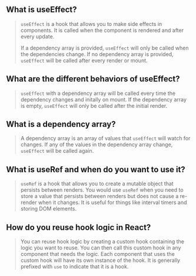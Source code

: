 ## What is useEffect?

>`useEffect` is a hook that allows you to make side effects in components. It is called when the component is rendered and after every update. 
>
> If a dependency array is provided, `useEffect` will only be called when the dependencies change. If no dependency array is provided, `useEffect` will be called after every render or mount.

## What are the different behaviors of useEffect?

> `useEffect` with a dependency array will be called every time the dependency changes and initally on mount. If the dependency array is empty, `useEffect` will only be called after the initial render.

## What is a dependency array?

> A dependency array is an array of values that `useEffect` will watch for changes. If any of the values in the dependency array change, `useEffect` will be called again.

## What is useRef and when do you want to use it?

> `useRef` is a hook that allows you to create a mutable object that persists between renders. You would use `useRef` when you need to store a value that persists between renders but does not cause a re-render when it changes. It is useful for things like interval timers and storing DOM elements.

## How do you reuse hook logic in React?

> You can reuse hook logic by creating a custom hook containing the logic you want to reuse. You can then call this custom hook in any component that needs the logic. Each component that uses the custom hook will have its own instance of the hook. It is generally prefixed with `use` to indicate that it is a hook.